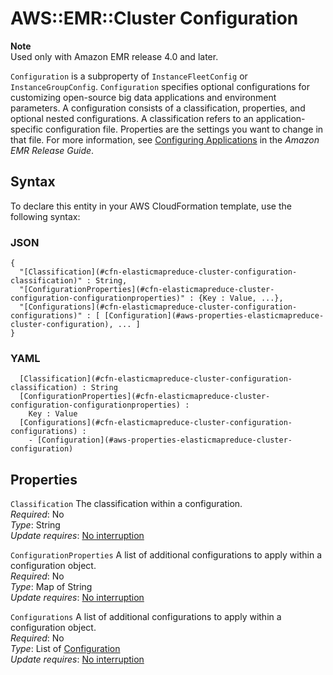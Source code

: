 # AWS::EMR::Cluster Configuration<a name="aws-properties-elasticmapreduce-cluster-configuration"></a>

**Note**  
Used only with Amazon EMR release 4\.0 and later\.

`Configuration` is a subproperty of `InstanceFleetConfig` or `InstanceGroupConfig`\. `Configuration` specifies optional configurations for customizing open\-source big data applications and environment parameters\. A configuration consists of a classification, properties, and optional nested configurations\. A classification refers to an application\-specific configuration file\. Properties are the settings you want to change in that file\. For more information, see [Configuring Applications](https://docs.aws.amazon.com/emr/latest/ReleaseGuide/emr-configure-apps.html) in the *Amazon EMR Release Guide*\.

## Syntax<a name="aws-properties-elasticmapreduce-cluster-configuration-syntax"></a>

To declare this entity in your AWS CloudFormation template, use the following syntax:

### JSON<a name="aws-properties-elasticmapreduce-cluster-configuration-syntax.json"></a>

```
{
  "[Classification](#cfn-elasticmapreduce-cluster-configuration-classification)" : String,
  "[ConfigurationProperties](#cfn-elasticmapreduce-cluster-configuration-configurationproperties)" : {Key : Value, ...},
  "[Configurations](#cfn-elasticmapreduce-cluster-configuration-configurations)" : [ [Configuration](#aws-properties-elasticmapreduce-cluster-configuration), ... ]
}
```

### YAML<a name="aws-properties-elasticmapreduce-cluster-configuration-syntax.yaml"></a>

```
﻿  [Classification](#cfn-elasticmapreduce-cluster-configuration-classification) : String
﻿  [ConfigurationProperties](#cfn-elasticmapreduce-cluster-configuration-configurationproperties) : 
    Key : Value
﻿  [Configurations](#cfn-elasticmapreduce-cluster-configuration-configurations) : 
    - [Configuration](#aws-properties-elasticmapreduce-cluster-configuration)
```

## Properties<a name="aws-properties-elasticmapreduce-cluster-configuration-properties"></a>

`Classification`  <a name="cfn-elasticmapreduce-cluster-configuration-classification"></a>
The classification within a configuration\.  
*Required*: No  
*Type*: String  
*Update requires*: [No interruption](https://docs.aws.amazon.com/AWSCloudFormation/latest/UserGuide/using-cfn-updating-stacks-update-behaviors.html#update-no-interrupt)

`ConfigurationProperties`  <a name="cfn-elasticmapreduce-cluster-configuration-configurationproperties"></a>
A list of additional configurations to apply within a configuration object\.  
*Required*: No  
*Type*: Map of String  
*Update requires*: [No interruption](https://docs.aws.amazon.com/AWSCloudFormation/latest/UserGuide/using-cfn-updating-stacks-update-behaviors.html#update-no-interrupt)

`Configurations`  <a name="cfn-elasticmapreduce-cluster-configuration-configurations"></a>
A list of additional configurations to apply within a configuration object\.  
*Required*: No  
*Type*: List of [Configuration](#aws-properties-elasticmapreduce-cluster-configuration)  
*Update requires*: [No interruption](https://docs.aws.amazon.com/AWSCloudFormation/latest/UserGuide/using-cfn-updating-stacks-update-behaviors.html#update-no-interrupt)